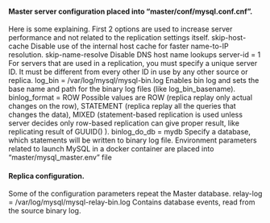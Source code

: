 #### Master server configuration placed into “master/conf/mysql.conf.cnf”.
Here is some explaining. First 2 options are used to increase server performance and not related to the replication settings itself.
skip-host-cache
Disable use of the internal host cache for faster name-to-IP resolution.
skip-name-resolve
Disable DNS host name lookups
server-id = 1
For servers that are used in a replication, you must specify a unique server ID. It must be different from every other ID in use by any other source or replica.
log_bin = /var/log/mysql/mysql-bin.log
Enables bin log and sets the base name and path for the binary log files (like log_bin_basename).
binlog_format = ROW
Possible values are ROW (replica replay only actual changes on the row), STATEMENT (replica replay all the queries that changes the data), MIXED (statement-based replication is used unless server decides only row-based replication can give proper result, like replicating result of GUUID() ).
binlog_do_db = mydb
Specify a database, which statements will be written to binary log file.
Environment parameters related to launch MySQL in a docker container are placed into “master/mysql_master.env” file


#### Replica configuration.
Some of the configuration parameters repeat the Master database.
relay-log = /var/log/mysql/mysql-relay-bin.log
Contains database events, read from the source binary log.


